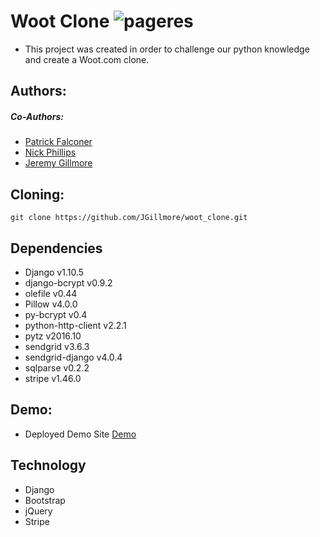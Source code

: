 # Woot Clone ![pageres](assets/favicon/favicon.ico)
* This project was created in order to challenge our python knowledge and create a Woot.com clone.

## Authors:
##### Co-Authors:
* [Patrick Falconer](https://github.com/P-J-FALCONER)
* [Nick Phillips](https://github.com/phillipn)
* [Jeremy Gillmore](https://github.com/JGillmore)

## Cloning:
``` git clone https://github.com/JGillmore/woot_clone.git ```

## Dependencies
* Django v1.10.5
* django-bcrypt v0.9.2
* olefile v0.44
* Pillow v4.0.0
* py-bcrypt v0.4
* python-http-client v2.2.1
* pytz v2016.10
* sendgrid v3.6.3
* sendgrid-django v4.0.4
* sqlparse v0.2.2
* stripe v1.46.0

## Demo:
* Deployed Demo Site [Demo](http://54.144.210.168/)

## Technology
* Django
* Bootstrap
* jQuery
* Stripe
